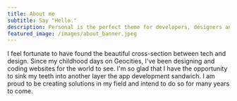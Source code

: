 ```yaml
---
title: About me
subtitle: Say "Hello."
description: Personal is the perfect theme for developers, designers and other creatives.
featured_image: /images/about_banner.jpeg
---
```


I feel fortunate to have found the beautiful cross-section between tech and design. Since my childhood days on Geocities, I've been designing and coding websites for the world to see. I'm so glad that I have the opportunity to sink my teeth into another layer the app development sandwich. I am proud to be creating solutions in my field and intend to do so for many years to come.